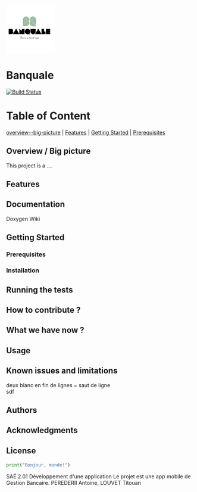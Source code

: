 <img src="./Documentation/images/banqualeLogo.jpg" height="130">

# Banquale

[![Build Status](https://codefirst.iut.uca.fr/api/badges/antoine.perederii/Banquale/status.svg)](https://codefirst.iut.uca.fr/antoine.perederii/Banquale)

# Table of Content
[overview--big-picture](#overview--big-picture) | [Features](#features) | [Getting Started](#getting-started) | [Prerequisites](#prerequisites)


## Overview / Big picture
This project is a ....

## Features

## Documentation 
Doxygen 
Wiki

## Getting Started

### Prerequisites

### Installation

## Running the tests

## How to contribute ?

## What we have now ?

## Usage

## Known issues and limitations
deux blanc en fin de lignes = saut de ligne  
sdf
## Authors 

## Acknowledgments

## License 


```python
print("Bonjour, monde!")
```

SAÉ 2.01 Développement d'une application Le projet est une app mobile de Gestion Bancaire. PEREDERII Antoine, LOUVET Titouan
